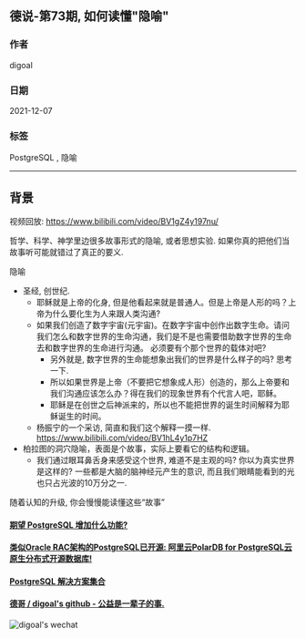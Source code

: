 ## 德说-第73期, 如何读懂"隐喻"  
                        
### 作者                        
digoal                        
                        
### 日期                        
2021-12-07                       
                        
### 标签                     
PostgreSQL , 隐喻                
                      
----                      
                      
## 背景                      
视频回放: https://www.bilibili.com/video/BV1gZ4y197nu/       
    
哲学、科学、神学里边很多故事形式的隐喻, 或者思想实验. 如果你真的把他们当故事听可能就错过了真正的要义.    
  
隐喻    
- 圣经, 创世纪.     
    - 耶稣就是上帝的化身, 但是他看起来就是普通人。但是上帝是人形的吗？上帝为什么要化生为人来跟人类沟通?      
    - 如果我们创造了数字宇宙(元宇宙)。在数字宇宙中创作出数字生命。请问我们怎么和数字世界的生命沟通，我们是不是也需要借助数字世界的生命去和数字世界的生命进行沟通。  必须要有个那个世界的载体对吧?    
        - 另外就是, 数字世界的生命能想象出我们的世界是什么样子的吗?  思考一下.    
      - 所以如果世界是上帝（不要把它想象成人形）创造的，那么上帝要和我们沟通应该怎么办？得在我们的现象世界有个代言人吧，耶稣。    
      - 耶稣是在创世之后神派来的，所以也不能把世界的诞生时间解释为耶稣诞生的时间。    
    - 杨振宁的一个采访, 简直和我们这个解释一摸一样.  https://www.bilibili.com/video/BV1hL4y1p7HZ     
- 柏拉图的洞穴隐喻，表面是个故事，实际上要看它的结构和逻辑。    
    - 我们通过眼耳鼻舌身来感受这个世界, 难道不是主观的吗? 你以为真实世界是这样的? 一些都是大脑的脑神经元产生的意识, 而且我们眼睛能看到的光也只占光波的10万分之一.   
  
随着认知的升级, 你会慢慢能读懂这些“故事”  
     
  
#### [期望 PostgreSQL 增加什么功能?](https://github.com/digoal/blog/issues/76 "269ac3d1c492e938c0191101c7238216")
  
  
#### [类似Oracle RAC架构的PostgreSQL已开源: 阿里云PolarDB for PostgreSQL云原生分布式开源数据库!](https://github.com/ApsaraDB/PolarDB-for-PostgreSQL "57258f76c37864c6e6d23383d05714ea")
  
  
#### [PostgreSQL 解决方案集合](https://yq.aliyun.com/topic/118 "40cff096e9ed7122c512b35d8561d9c8")
  
  
#### [德哥 / digoal's github - 公益是一辈子的事.](https://github.com/digoal/blog/blob/master/README.md "22709685feb7cab07d30f30387f0a9ae")
  
  
![digoal's wechat](../pic/digoal_weixin.jpg "f7ad92eeba24523fd47a6e1a0e691b59")
  
